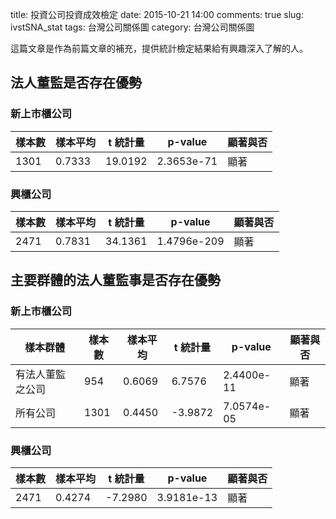title: 投資公司投資成效檢定
date: 2015-10-21 14:00
comments: true
slug: ivstSNA_stat
tags: 台灣公司關係圖
category: 台灣公司關係圖


這篇文章是作為前篇文章的補充，提供統計檢定結果給有興趣深入了解的人。

## 法人董監是否存在優勢

### 新上市櫃公司

樣本數 | 樣本平均 | t 統計量 | p-value | 顯著與否
-------|----------|----------|---------|---------------
1301 | 0.7333 | 19.0192 | 2.3653e-71 | 顯著

### 興櫃公司

樣本數 | 樣本平均 | t 統計量 | p-value | 顯著與否
-------|----------|----------|---------|---------------
2471 | 0.7831 | 34.1361 | 1.4796e-209 | 顯著


## 主要群體的法人董監事是否存在優勢

### 新上市櫃公司

樣本群體 | 樣本數 | 樣本平均 | t 統計量 | p-value | 顯著與否
---------|----------|----------|---------|--------|------
有法人董監之公司 | 954 | 0.6069 | 6.7576 | 2.4400e-11 | 顯著
所有公司 | 1301 | 0.4450 | -3.9872 | 7.0574e-05 | 顯著

### 興櫃公司

樣本數 | 樣本平均 | t 統計量 | p-value | 顯著與否
-------|----------|----------|---------|---------------
2471 | 0.4274 | -7.2980 | 3.9181e-13 | 顯著

